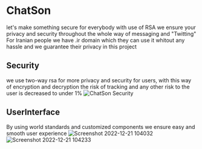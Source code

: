 # ChatSon
let's make something secure for everybody
with use of RSA we ensure your privacy and security throughout the whole way of messaging and "Twitting"
For Iranian people we have .ir domain which they can use it whitout any hassle and we guarantee their privacy in this project
## Security
we use two-way rsa for more privacy and security for users, with this way of encryption and decryption the risk of tracking and any other risk to the user is decreased to under 1%
![ChatSon Security](https://user-images.githubusercontent.com/87231161/208843329-01eef604-4a59-4720-b625-e0a79ff30fcd.png)

## UserInterface
By using world standards and customized components we ensure easy and smooth user experience
![Screenshot 2022-12-21 104032](https://user-images.githubusercontent.com/87231161/208843386-1d4d88a1-8731-4923-bb0e-afc7b10c35aa.png)
![Screenshot 2022-12-21 104233](https://user-images.githubusercontent.com/87231161/208843417-e9e8e940-3638-4a97-aaf9-7cecf64a94ba.png)
